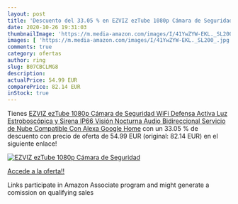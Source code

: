 ```yaml
---
layout: post
title: 'Descuento del 33.05 % en EZVIZ ezTube 1080p Cámara de Seguridad  '
date: 2020-10-26 19:31:03
thumbnailImage: 'https://m.media-amazon.com/images/I/41YwZYW-EKL._SL200_.jpg'
images: [ 'https://m.media-amazon.com/images/I/41YwZYW-EKL._SL200_.jpg' ]
comments: true
category: ofertas
author: ring
slug: B07CBCLMG8
description:
actualPrice: 54.99 EUR
comparePrice: 82.14 EUR
inStock: true
---
```


Tienes [EZVIZ ezTube 1080p Cámara de Seguridad  WiFi  Defensa Activa  Luz Estroboscópica y Sirena  IP66  Visión Nocturna  Audio Bidireccional  Servicio de Nube  Compatible Con Alexa  Google Home](https://www.amazon.es/dp/B07CBCLMG8/?tag=tolees-21) con un 33.05 % de descuento con precio de oferta de 54.99 EUR (original: 82.14 EUR) en el siguiente enlace!

[![EZVIZ ezTube 1080p Cámara de Seguridad  ](https://m.media-amazon.com/images/I/41YwZYW-EKL._SL200_.jpg)](https://www.amazon.es/dp/B07CBCLMG8/?tag=tolees-21)

[Accede a la oferta!!](https://www.amazon.es/dp/B07CBCLMG8/?tag=tolees-21)

Links participate in Amazon Associate program and might generate a comission on qualifying sales


